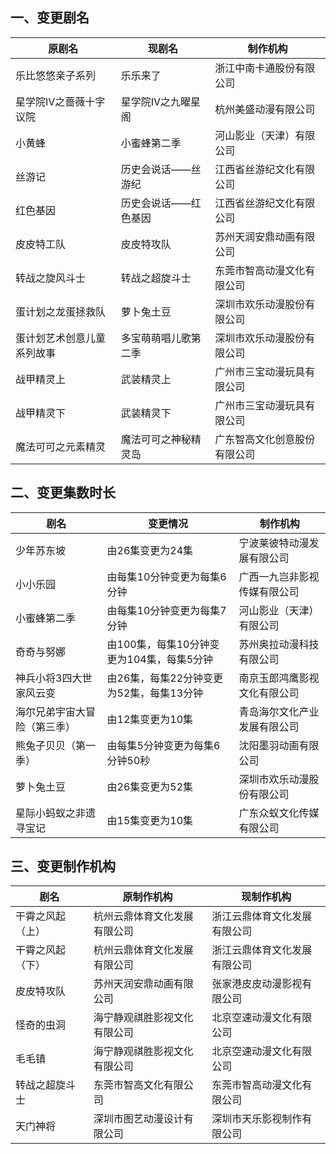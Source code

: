 ## 一、变更剧名
 原剧名 | 现剧名 | 制作机构 
---|---|---
 乐比悠悠亲子系列 | 乐乐来了 | 浙江中南卡通股份有限公司 
 星学院Ⅳ之蔷薇十字议院 | 星学院Ⅳ之九曜星阁 | 杭州美盛动漫有限公司 
 小黄蜂 | 小蜜蜂第二季 | 河山影业（天津）有限公司 
 丝游记 | 历史会说话——丝游纪 | 江西省丝游纪文化有限公司 
 红色基因 | 历史会说话——红色基因 | 江西省丝游纪文化有限公司 
 皮皮特工队 | 皮皮特攻队 | 苏州天润安鼎动画有限公司 
 转战之旋风斗士 | 转战之超旋斗士 | 东莞市智高动漫文化有限公司 
 蛋计划之龙蛋拯救队 | 萝卜兔土豆 | 深圳市欢乐动漫股份有限公司 
 蛋计划艺术创意儿童系列故事 | 多宝萌萌唱儿歌第二季 | 深圳市欢乐动漫股份有限公司 
 战甲精灵上 | 武装精灵上 | 广州市三宝动漫玩具有限公司 
 战甲精灵下 | 武装精灵下 | 广州市三宝动漫玩具有限公司 
 魔法可可之元素精灵 | 魔法可可之神秘精灵岛 | 广东智高文化创意股份有限公司 

## 二、变更集数时长
 剧名 | 变更情况 | 制作机构 
---|---|---
 少年苏东坡 | 由26集变更为24集 | 宁波莱彼特动漫发展有限公司 
 小小乐园 | 由每集10分钟变更为每集6分钟 | 广西一九岂非影视传媒有限公司 
 小蜜蜂第二季 | 由每集10分钟变更为每集7分钟 | 河山影业（天津）有限公司 
 奇奇与努娜 | 由100集，每集10分钟变更为104集，每集5分钟 | 苏州奥拉动漫科技有限公司 
 神兵小将3四大世家风云变 | 由26集，每集22分钟变更为52集，每集13分钟 | 南京玉郎鸿鹰影视文化有限公司 
 海尔兄弟宇宙大冒险（第三季） | 由12集变更为10集 | 青岛海尔文化产业发展有限公司 
 熊兔子贝贝（第一季） | 由每集5分钟变更为每集6分钟50秒 | 沈阳墨羽动画有限公司 
 萝卜兔土豆 | 由26集变更为52集 | 深圳市欢乐动漫股份有限公司 
 星际小蚂蚁之非遗寻宝记 | 由15集变更为10集 | 广东众蚁文化传媒有限公司 

## 三、变更制作机构
 剧名 | 原制作机构 | 现制作机构 
---|---|---
 干霄之风起（上） | 杭州云鼎体育文化发展有限公司 | 浙江云鼎体育文化发展有限公司 
 干霄之风起（下） | 杭州云鼎体育文化发展有限公司 | 浙江云鼎体育文化发展有限公司 
 皮皮特攻队 | 苏州天润安鼎动画有限公司 | 张家港皮皮动漫影视有限公司 
 怪奇的虫洞 | 海宁静观祺胜影视文化有限公司 | 北京空速动漫文化有限公司 
 毛毛镇 | 海宁静观祺胜影视文化有限公司 | 北京空速动漫文化有限公司 
 转战之超旋斗士 | 东莞市智高文化有限公司 | 东莞市智高动漫文化有限公司 
 天门神将 | 深圳市图艺动漫设计有限公司 | 深圳市天乐影视制作有限公司 